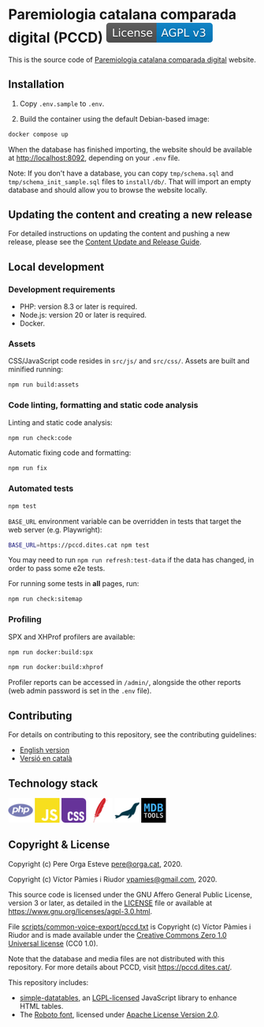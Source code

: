 # Paremiologia catalana comparada digital (PCCD) [![License: AGPL v3](docs/img/agpl-v3.svg)](https://www.gnu.org/licenses/agpl-3.0)

This is the source code of [Paremiologia catalana comparada digital](https://pccd.dites.cat/) website.

## Installation

1. Copy `.env.sample` to `.env`.

2. Build the container using the default Debian-based image:

```bash
docker compose up
```

When the database has finished importing, the website should be available at <http://localhost:8092>, depending on your
`.env` file.

Note: If you don't have a database, you can copy `tmp/schema.sql` and `tmp/schema_init_sample.sql` files to
`install/db/`. That will import an empty database and should allow you to browse the website locally.

## Updating the content and creating a new release

For detailed instructions on updating the content and pushing a new release, please see the [Content Update and Release Guide](docs/Content_Update_and_Release_Guide.md).

## Local development

### Development requirements

- PHP: version 8.3 or later is required.
- Node.js: version 20 or later is required.
- Docker.

### Assets

CSS/JavaScript code resides in `src/js/` and `src/css/`. Assets are built and minified running:

```bash
npm run build:assets
```

### Code linting, formatting and static code analysis

Linting and static code analysis:

```bash
npm run check:code
```

Automatic fixing code and formatting:

```bash
npm run fix
```

### Automated tests

```bash
npm test
```

`BASE_URL` environment variable can be overridden in tests that target the web server (e.g. Playwright):

```bash
BASE_URL=https://pccd.dites.cat npm test
```

You may need to run `npm run refresh:test-data` if the data has changed, in order to pass some e2e tests.

For running some tests in **all** pages, run:

```bash
npm run check:sitemap
```

### Profiling

SPX and XHProf profilers are available:

```bash
npm run docker:build:spx
```

```bash
npm run docker:build:xhprof
```

Profiler reports can be accessed in `/admin/`, alongside the other reports (web admin password is set in the `.env`
file).

## Contributing

For details on contributing to this repository, see the contributing guidelines:

- [English version](CONTRIBUTING.md)
- [Versió en català](CONTRIBUTING_ca.md)

## Technology stack

<a href="https://www.php.net/"><img src="docs/img/php.svg" alt="PHP" width="50"></a>
<a href="https://developer.mozilla.org/docs/Web/JavaScript"><img src="docs/img/javascript.svg" alt="JavaScript" width="50"></a>
<a href="https://developer.mozilla.org/docs/Web/CSS"><img src="docs/img/css.svg" alt="CSS" width="50"></a>
<a href="https://httpd.apache.org/"><img src="docs/img/apache.svg" alt="Apache HTTP server" width="50"></a>
<a href="https://mariadb.org/"><img src="docs/img/mariadb.svg" alt="MariaDB" width="50"></a>
<a href="https://github.com/mdbtools/mdbtools"><img src="docs/img/mdbtools.png" alt="MDB Tools" width="50"></a>

## Copyright & License

Copyright (c) Pere Orga Esteve <pere@orga.cat>, 2020.

Copyright (c) Víctor Pàmies i Riudor <vpamies@gmail.com>, 2020.

This source code is licensed under the GNU Affero General Public License, version 3 or later, as
detailed in the [LICENSE](LICENSE) file or available at <https://www.gnu.org/licenses/agpl-3.0.html>.

File [scripts/common-voice-export/pccd.txt](scripts/common-voice-export/pccd.txt)
is Copyright (c) Víctor Pàmies i Riudor and is made available under the
[Creative Commons Zero 1.0 Universal license](https://creativecommons.org/publicdomain/zero/1.0/) (CC0 1.0).

Note that the database and media files are not distributed with this repository. For more details about PCCD, visit <https://pccd.dites.cat/>.

This repository includes:

- [simple-datatables](https://github.com/fiduswriter/simple-datatables), an
  [LGPL-licensed](https://github.com/fiduswriter/simple-datatables/blob/main/LICENSE) JavaScript library to enhance HTML tables.
- The [Roboto font](https://github.com/googlefonts/roboto), licensed under [Apache License Version 2.0](src/fonts/LICENSE).
